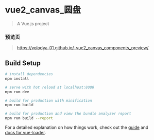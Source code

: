# vue2_canvas_圆盘 

> A Vue.js project

 ### 预览页
 > https://volodya-01.github.io/-vue2_canvas_components_preview/


## Build Setup

``` bash
# install dependencies
npm install

# serve with hot reload at localhost:8080
npm run dev

# build for production with minification
npm run build

# build for production and view the bundle analyzer report
npm run build --report
```

For a detailed explanation on how things work, check out the [guide](http://vuejs-templates.github.io/webpack/) and [docs for vue-loader](http://vuejs.github.io/vue-loader).
